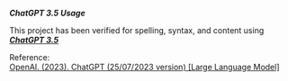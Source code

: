 **_ChatGPT 3.5 Usage_**

This project has been verified for spelling, syntax, and content using [**_ChatGPT 3.5_**](https://chat.openai.com/chat)  

Reference:  
[OpenAI. (2023). ChatGPT (25/07/2023 version) \[Large Language Model\]](https://chat.openai.com/chat)